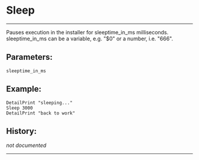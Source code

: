 # Sleep

---

Pauses execution in the installer for sleeptime_in_ms milliseconds. sleeptime_in_ms can be a variable, e.g. "$0" or a number, i.e. "666".

## Parameters:

    sleeptime_in_ms

## Example:

	DetailPrint "sleeping..."
	Sleep 3000
	DetailPrint "back to work"

## History:

*not documented*

---
